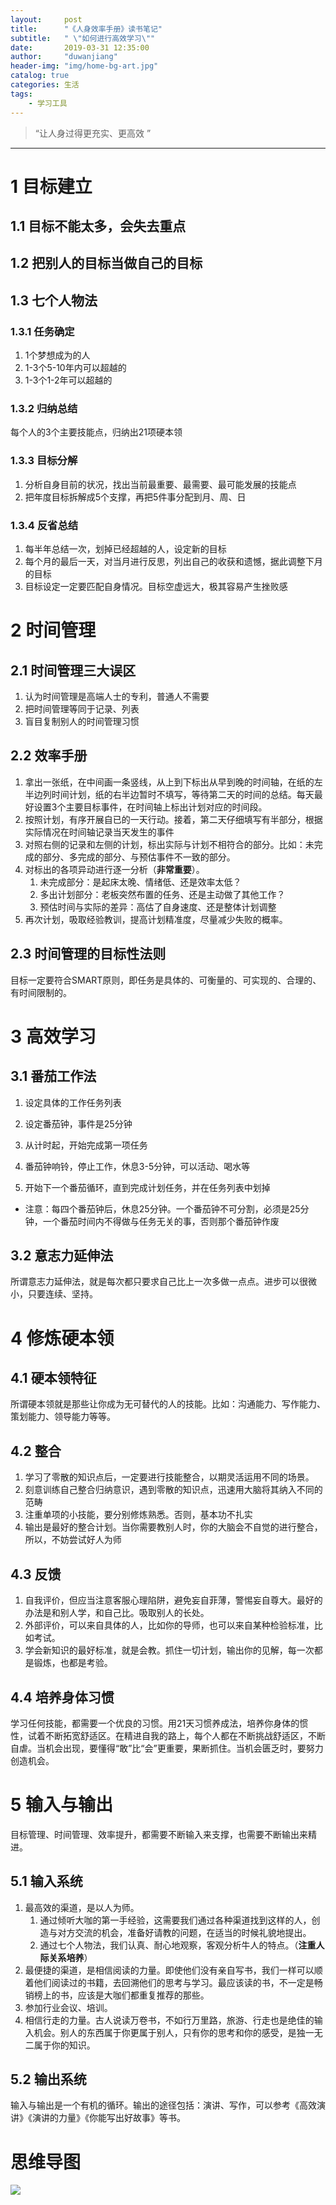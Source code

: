 ```yaml
---
layout: 	post
title: 		"《人身效率手册》读书笔记"
subtitle:	" \"如何进行高效学习\""
date:		2019-03-31 12:35:00
author:		"duwanjiang"
header-img:	"img/home-bg-art.jpg"
catalog: true
categories: 生活
tags:
    - 学习工具
---
```


> “让人身过得更充实、更高效 ”

---

# 1 目标建立

## 1.1 目标不能太多，会失去重点

## 1.2 把别人的目标当做自己的目标

## 1.3 七个人物法

### 1.3.1 任务确定
1. 1个梦想成为的人
2. 1-3个5-10年内可以超越的
3. 1-3个1-2年可以超越的

### 1.3.2 归纳总结
每个人的3个主要技能点，归纳出21项硬本领

### 1.3.3 目标分解
1. 分析自身目前的状况，找出当前最重要、最需要、最可能发展的技能点
2. 把年度目标拆解成5个支撑，再把5件事分配到月、周、日

### 1.3.4 反省总结
1. 每半年总结一次，划掉已经超越的人，设定新的目标
2. 每个月的最后一天，对当月进行反思，列出自己的收获和遗憾，据此调整下月的目标
3. 目标设定一定要匹配自身情况。目标空虚远大，极其容易产生挫败感

# 2 时间管理

## 2.1 时间管理三大误区
1. 认为时间管理是高端人士的专利，普通人不需要
2. 把时间管理等同于记录、列表
3. 盲目复制别人的时间管理习惯

## 2.2 效率手册
1. 拿出一张纸，在中间画一条竖线，从上到下标出从早到晚的时间轴，在纸的左半边列时间计划，纸的右半边暂时不填写，等待第二天的时间的总结。每天最好设置3个主要目标事件，在时间轴上标出计划对应的时间段。
2. 按照计划，有序开展自已的一天行动。接着，第二天仔细填写有半部分，根据实际情况在时间轴记录当天发生的事件
3. 对照右侧的记录和左侧的计划，标出实际与计划不相符合的部分。比如：未完成的部分、多完成的部分、与预估事件不一致的部分。
4. 对标出的各项异动进行逐一分析（**非常重要**）。
   1. 未完成部分：是起床太晚、情绪低、还是效率太低？
   2. 多出计划部分：老板突然布置的任务、还是主动做了其他工作？
   3. 预估时间与实际的差异：高估了自身速度、还是整体计划调整
5. 再次计划，吸取经验教训，提高计划精准度，尽量减少失败的概率。

## 2.3 时间管理的目标性法则
目标一定要符合SMART原则，即任务是具体的、可衡量的、可实现的、合理的、有时间限制的。

# 3 高效学习

## 3.1 番茄工作法
1. 设定具体的工作任务列表

2. 设定番茄钟，事件是25分钟

3. 从计时起，开始完成第一项任务

4. 番茄钟响铃，停止工作，休息3-5分钟，可以活动、喝水等

5. 开始下一个番茄循环，直到完成计划任务，并在任务列表中划掉

* 注意：每四个番茄钟后，休息25分钟。一个番茄钟不可分割，必须是25分钟，一个番茄时间内不得做与任务无关的事，否则那个番茄钟作废

## 3.2 意志力延伸法
所谓意志力延伸法，就是每次都只要求自己比上一次多做一点点。进步可以很微小，只要连续、坚持。

# 4 修炼硬本领

## 4.1 硬本领特征
所谓硬本领就是那些让你成为无可替代的人的技能。比如：沟通能力、写作能力、策划能力、领导能力等等。

## 4.2 整合
1. 学习了零散的知识点后，一定要进行技能整合，以期灵活运用不同的场景。
2. 刻意训练自己整合归纳意识，遇到零散的知识点，迅速用大脑将其纳入不同的范畴
3. 注重单项的小技能，要分别修炼熟悉。否则，基本功不扎实
4. 输出是最好的整合计划。当你需要教别人时，你的大脑会不自觉的进行整合，所以，不妨尝试好人为师

## 4.3 反馈
1. 自我评价，但应当注意客服心理陷阱，避免妄自菲薄，警惕妄自尊大。最好的办法是和别人学，和自己比。吸取别人的长处。
2. 外部评价，可以来自具体的人，比如你的导师，也可以来自某种检验标准，比如考试。
3. 学会新知识的最好标准，就是会教。抓住一切计划，输出你的见解，每一次都是锻炼，也都是考验。

## 4.4 培养身体习惯
学习任何技能，都需要一个优良的习惯。用21天习惯养成法，培养你身体的惯性，试着不断拓宽舒适区。在精进自我的路上，每个人都在不断挑战舒适区，不断自虐。当机会出现，要懂得“敢”比“会”更重要，果断抓住。当机会匮乏时，要努力创造机会。

# 5 输入与输出
目标管理、时间管理、效率提升，都需要不断输入来支撑，也需要不断输出来精进。

## 5.1 输入系统
1. 最高效的渠道，是以人为师。
   1. 通过倾听大咖的第一手经验，这需要我们通过各种渠道找到这样的人，创造与对方交流的机会，准备好请教的问题，在适当的时候礼貌地提出。
   2. 通过七个人物法，我们认真、耐心地观察，客观分析牛人的特点。（**注重人际关系培养**）
2. 最便捷的渠道，是相信阅读的力量。即使他们没有亲自写书，我们一样可以顺着他们阅读过的书籍，去回溯他们的思考与学习。最应该读的书，不一定是畅销榜上的书，应该是大咖们都重复推荐的那些。
3. 参加行业会议、培训。
4. 相信行走的力量。古人说读万卷书，不如行万里路，旅游、行走也是绝佳的输入机会。别人的东西属于你更属于别人，只有你的思考和你的感受，是独一无二属于你的知识。

## 5.2 输出系统
输入与输出是一个有机的循环。输出的途径包括：演讲、写作，可以参考《高效演讲》《演讲的力量》《你能写出好故事》等书。

# 思维导图

![]({{"/img/posts_img/life/人身效率手册/人生效率手册.png"|prepend:site.url}})

